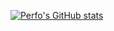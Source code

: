 [![Perfo's GitHub stats](https://github-readme-stats.vercel.app/api?username=PerfoCzech&count_private=true&include_all_commits=true&show_icons=true&hide_border=true&icon_color=9A0680&bg_color=eeeeee&text_color=eeeeee&title_color=eeeeee)](https://github.com/anuraghazra/github-readme-stats)

